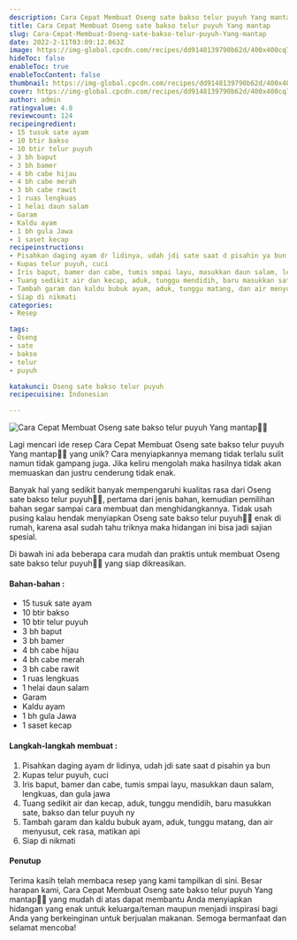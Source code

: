 ```yaml
---
description: Cara Cepat Membuat Oseng sate bakso telur puyuh Yang mantap"
title: Cara Cepat Membuat Oseng sate bakso telur puyuh Yang mantap
slug: Cara-Cepat-Membuat-Oseng-sate-bakso-telur-puyuh-Yang-mantap
date: 2022-2-11T03:09:12.063Z
image: https://img-global.cpcdn.com/recipes/dd9148139790b62d/400x400cq70/photo.jpg
hideToc: false
enableToc: true
enableTocContent: false
thumbnail: https://img-global.cpcdn.com/recipes/dd9148139790b62d/400x400cq70/photo.jpg
cover: https://img-global.cpcdn.com/recipes/dd9148139790b62d/400x400cq70/photo.jpg
author: admin
ratingvalue: 4.8
reviewcount: 124
recipeingredient:
- 15 tusuk sate ayam
- 10 btir bakso
- 10 btir telur puyuh
- 3 bh baput
- 3 bh bamer
- 4 bh cabe hijau
- 4 bh cabe merah
- 3 bh cabe rawit
- 1 ruas lengkuas
- 1 helai daun salam
- Garam
- Kaldu ayam
- 1 bh gula Jawa
- 1 saset kecap
recipeinstructions:
- Pisahkan daging ayam dr lidinya, udah jdi sate saat d pisahin ya bun
- Kupas telur puyuh, cuci
- Iris baput, bamer dan cabe, tumis smpai layu, masukkan daun salam, lengkuas, dan gula jawa
- Tuang sedikit air dan kecap, aduk, tunggu mendidih, baru masukkan sate, bakso dan telur puyuh ny
- Tambah garam dan kaldu bubuk ayam, aduk, tunggu matang, dan air menyusut, cek rasa, matikan api
- Siap di nikmati
categories:
- Resep

tags:
- Oseng
- sate
- bakso
- telur
- puyuh

katakunci: Oseng sate bakso telur puyuh
recipecuisine: Indonesian

---
```


![Cara Cepat Membuat Oseng sate bakso telur puyuh Yang mantap👩‍🍳](https://img-global.cpcdn.com/recipes/dd9148139790b62d/400x400cq70/photo.jpg)

Lagi mencari ide resep Cara Cepat Membuat Oseng sate bakso telur puyuh Yang mantap👩‍🍳 yang unik? Cara menyiapkannya memang tidak terlalu sulit namun tidak gampang juga. Jika keliru mengolah maka hasilnya tidak akan memuaskan dan justru cenderung tidak enak.

Banyak hal yang sedikit banyak mempengaruhi kualitas rasa dari Oseng sate bakso telur puyuh👩‍🍳, pertama dari jenis bahan, kemudian pemilihan bahan segar sampai cara membuat dan menghidangkannya. Tidak usah pusing kalau hendak menyiapkan Oseng sate bakso telur puyuh👩‍🍳 enak di rumah, karena asal sudah tahu triknya maka hidangan ini bisa jadi sajian spesial.

Di bawah ini ada beberapa cara mudah dan praktis untuk membuat Oseng sate bakso telur puyuh👩‍🍳 yang siap dikreasikan.

<!--inarticleads1-->

#### Bahan-bahan :

- 15 tusuk sate ayam
- 10 btir bakso
- 10 btir telur puyuh
- 3 bh baput
- 3 bh bamer
- 4 bh cabe hijau
- 4 bh cabe merah
- 3 bh cabe rawit
- 1 ruas lengkuas
- 1 helai daun salam
- Garam
- Kaldu ayam
- 1 bh gula Jawa
- 1 saset kecap

<!--inarticleads2-->

#### Langkah-langkah membuat :

1. Pisahkan daging ayam dr lidinya, udah jdi sate saat d pisahin ya bun
1. Kupas telur puyuh, cuci
1. Iris baput, bamer dan cabe, tumis smpai layu, masukkan daun salam, lengkuas, dan gula jawa
1. Tuang sedikit air dan kecap, aduk, tunggu mendidih, baru masukkan sate, bakso dan telur puyuh ny
1. Tambah garam dan kaldu bubuk ayam, aduk, tunggu matang, dan air menyusut, cek rasa, matikan api
1. Siap di nikmati

#### Penutup

Terima kasih telah membaca resep yang kami tampilkan di sini. Besar harapan kami, Cara Cepat Membuat Oseng sate bakso telur puyuh Yang mantap👩‍🍳 yang mudah di atas dapat membantu Anda menyiapkan hidangan yang enak untuk keluarga/teman maupun menjadi inspirasi bagi Anda yang berkeinginan untuk berjualan makanan. Semoga bermanfaat dan selamat mencoba!